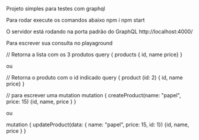 Projeto simples para testes com graphql

Para rodar execute os comandos abaixo
npm i
npm start

O servidor está rodando na porta padrão do GraphQL http://localhost:4000/

Para escrever sua consulta no playaground 

// Retorna a lista com os 3 produtos
query {
  	products { id, name price}
}

ou 

// Retorna o produto com o id indicado 
query {
  	product (id: 2) { id, name price}
}

// para escrever uma mutation 
mutation {
  createProduct(name: "papel", price: 15) {id, name, price }
}

ou 
		
mutation {
  updateProduct(data: { name: "papel", price: 15, id: 1}) {id, name, price }
}	